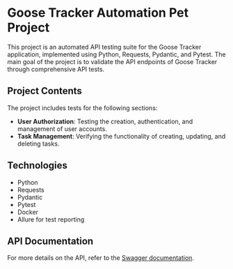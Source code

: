 # Goose Tracker Automation Pet Project

This project is an automated API testing suite for the Goose Tracker application, implemented using Python, Requests, Pydantic, and Pytest. The main goal of the project is to validate the API endpoints of Goose Tracker through comprehensive API tests.

## Project Contents

The project includes tests for the following sections:

- **User Authorization**: Testing the creation, authentication, and management of user accounts.
- **Task Management**: Verifying the functionality of creating, updating, and deleting tasks.

## Technologies

- Python
- Requests
- Pydantic
- Pytest
- Docker
- Allure for test reporting

## API Documentation

For more details on the API, refer to the [Swagger documentation](https://goose-tracker-backend.p.goit.global/api-docs/#/).



